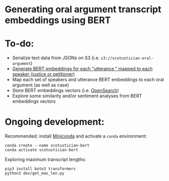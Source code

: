 # Generating oral argument transcript embeddings using BERT

# To-do:
* Serialize text data from JSONs on S3 (i.e. `s3://scotustician-oral-argument`)
* [Generate BERT embeddings for each "utterance," mapped to each speaker (justice or petitioner)](https://mccormickml.com/2019/05/14/BERT-word-embeddings-tutorial/#sentence-vectors)
* Map each set of speakers and utterance BERT embeddings to each oral argument (as well as case)
* Store BERT embeddings vectors (i.e. [OpenSearch](https://github.com/ev2900/OpenSearch_Neural_Search))
* Explore some similarity and/or sentiment analyses from BERT embeddings vectors

# Ongoing development:
Recommended: install [Miniconda](https://docs.anaconda.com/miniconda/miniconda-install/) and activate a `conda` environment:
```
conda create --name scotustician-bert
conda activate scotustician-bert
```

Exploring maximum transcript lengths:
```
pip3 install boto3 transformers
python3 dev/get_max_len.py
```